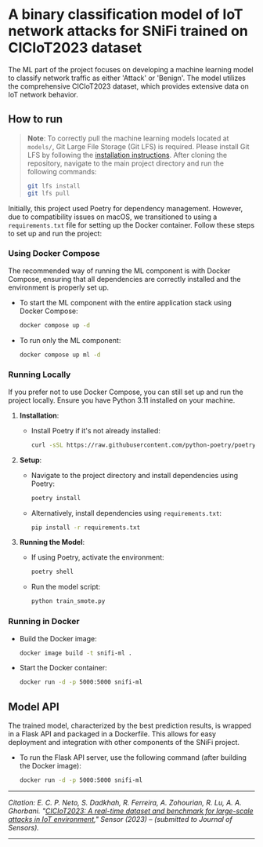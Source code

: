# A binary classification model of IoT network attacks for SNiFi trained on CICIoT2023 dataset

The ML part of the project focuses on developing a machine learning model to classify network traffic as either 'Attack' or 'Benign'. The model utilizes the comprehensive CICIoT2023 dataset, which provides extensive data on IoT network behavior.

## How to run
> **Note**: To correctly pull the machine learning models located at `models/`, Git Large File Storage (Git LFS) is required. Please install Git LFS by following the [installation instructions](https://docs.github.com/en/repositories/working-with-files/managing-large-files/installing-git-large-file-storage). After cloning the repository, navigate to the main project directory and run the following commands:
> ```bash
> git lfs install
> git lfs pull
> ```

Initially, this project used Poetry for dependency management. However, due to compatibility issues on macOS, we transitioned to using a `requirements.txt` file for setting up the Docker container. Follow these steps to set up and run the project:
### Using Docker Compose
The recommended way of running the ML component is with Docker Compose, ensuring that all dependencies are correctly installed and the environment is properly set up.
* To start the ML component with the entire application stack using Docker Compose:

    ```bash
    docker compose up -d
    ```

* To run only the ML component:

    ```bash
    docker compose up ml -d
    ```

### Running Locally

If you prefer not to use Docker Compose, you can still set up and run the project locally. Ensure you have Python 3.11 installed on your machine.

1. **Installation**:
   - Install Poetry if it's not already installed:
     ```bash
     curl -sSL https://raw.githubusercontent.com/python-poetry/poetry/master/get-poetry.py | python -
     ```

2. **Setup**:
   - Navigate to the project directory and install dependencies using Poetry:
     ```bash
     poetry install
     ```
   - Alternatively, install dependencies using `requirements.txt`:
     ```bash
     pip install -r requirements.txt
     ```

3. **Running the Model**:
   - If using Poetry, activate the environment:
     ```bash
     poetry shell
     ```
   - Run the model script:
     ```bash
     python train_smote.py
     ```

### Running in Docker

* Build the Docker image:
    ```bash
    docker image build -t snifi-ml .
    ```

* Start the Docker container:
    ```bash
    docker run -d -p 5000:5000 snifi-ml
    ```

## Model API

The trained model, characterized by the best prediction results, is wrapped in a Flask API and packaged in a Dockerfile. This allows for easy deployment and integration with other components of the SNiFi project.

* To run the Flask API server, use the following command (after building the Docker image):
    ```bash
    docker run -d -p 5000:5000 snifi-ml
    ```
---

*Citation: E. C. P. Neto, S. Dadkhah, R. Ferreira, A. Zohourian, R. Lu, A. A. Ghorbani. "[CICIoT2023: A real-time dataset and benchmark for large-scale attacks in IoT environment](https://www.mdpi.com/1424-8220/23/13/5941)," Sensor (2023) – (submitted to Journal of Sensors).*

---
